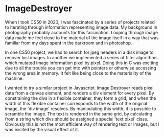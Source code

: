 # ImageDestroyer

When I took CS50 in 2020, I was fascinated by a series of projects related to iterating through information representing image data. My background in photography probably accounts for this fascination. Looping through image data made me feel close to the material of the image itself in a way that was familiar from my days spent in the darkroom and in photoshop.

In one CS50 project, we had to search for jpeg headers in a disk image to recover lost images. In another we implemented a series of filter algorithms which mutated image information pixel by pixel. Doing this in C was exciting due to all the trouble you can get into with pointers or otherwise accessing the wrong area in memory. It felt like being close to the materiality of the machine.

I wanted to try a similar project in Javascript. Image Destroyer reads pixel data from a canvas element, and renders a div element for every pixel. By constraining the divs in a flexible container, they form a grid, and when the width of this flexible container corresponds to the width of the original image, the 'div image' resolves. By manipulating this width, it is possible to scramble the image. The text is rendered in the same grid, by calculating from a string which divs should be assigned a special 'text pixel' class. Obviously this is not the most efficient way of rendering text or images, but I was excited by the visual effect of it.
